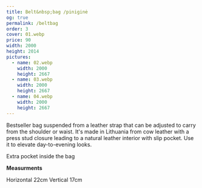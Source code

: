 ```yaml
---
title: Belt&nbsp;bag /piniginė
og: true
permalink: /beltbag
order: 3
cover: 01.webp
price: 90
width: 2000
height: 2014
pictures:
  - name: 02.webp
    width: 2000
    height: 2667
  - name: 03.webp
    width: 2000
    height: 2667
  - name: 04.webp
    width: 2000
    height: 2667
---
```


Bestseller bag suspended from a leather strap that can be adjusted to carry from the shoulder or waist. It's made in Lithuania from cow leather with a press stud closure leading to a natural leather interior with slip pocket. Use it to elevate day-to-evening looks.

Extra pocket inside the bag

**Measurments**

Horizontal 22cm
Vertical 17cm
